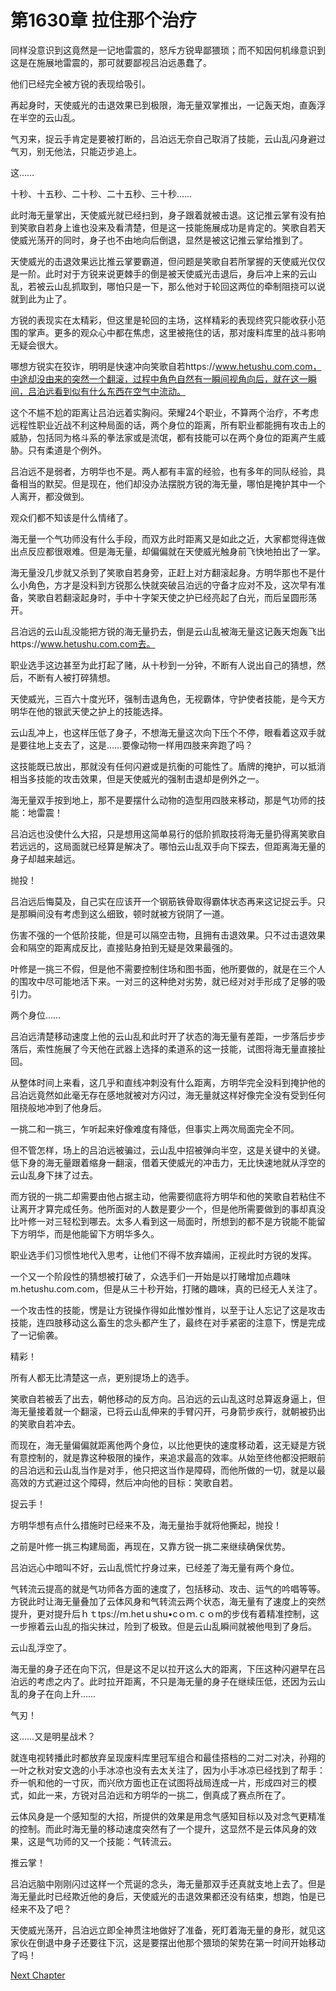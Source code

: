 # 第1630章 拉住那个治疗

同样没意识到这竟然是一记地雷震的，怒斥方锐卑鄙猥琐；而不知因何机缘意识到这是在施展地雷震的，那可就要鄙视吕泊远愚蠢了。

他们已经完全被方锐的表现给吸引。

再起身时，天使威光的击退效果已到极限，海无量双掌推出，一记轰天炮，直轰浮在半空的云山乱。

气刃来，捉云手肯定是要被打断的，吕泊远无奈自己取消了技能，云山乱闪身避过气刃，别无他法，只能迈步追上。

这……

十秒、十五秒、二十秒、二十五秒、三十秒……

此时海无量掌出，天使威光就已经扫到，身子跟着就被击退。这记推云掌有没有拍到笑歌自若身上谁也没来及看清楚，但是这一技能施展成功是肯定的。笑歌自若天使威光荡开的同时，身子也不由地向后倒退，显然是被这记推云掌给推到了。

天使威光的击退效果远比推云掌要霸道，但问题是笑歌自若所掌握的天使威光仅仅是一阶。此时对于方锐来说更棘手的倒是被天使威光击退后，身后冲上来的云山乱，若被云山乱抓取到，哪怕只是一下，那么他对于轮回这两位的牵制阻挠可以说就到此为止了。

方锐的表现实在太精彩，但这里是轮回的主场，这样精彩的表现终究只能收获小范围的掌声。更多的观众心中都在焦虑，这里被拖住的话，那对废料库里的战斗影响无疑会很大。

哪想方锐实在狡诈，明明是快速冲向笑歌自若https://www.hetushu.com.com，中途却没由来的突然一个翻滚，过程中角色自然有一瞬间视角向后，就在这一瞬间，吕泊远看到似有什么东西在空气中流动。

这个不尴不尬的距离让吕泊远着实胸闷。荣耀24个职业，不算两个治疗，不考虑远程性职业近战不利这种局面的话，两个身位的距离，所有职业都能拥有攻击上的威胁，包括同为格斗系的拳法家或是流氓，都有技能可以在两个身位的距离产生威胁。只有柔道是个例外。

吕泊远不是弱者，方明华也不是。两人都有丰富的经验，也有多年的同队经验，具备相当的默契。但是现在，他们却没办法摆脱方锐的海无量，哪怕是掩护其中一个人离开，都没做到。

观众们都不知该是什么情绪了。

海无量一个气功师没有什么手段，而双方此时距离又是如此之近，大家都觉得连做出点反应都很艰难。但是海无量，却偏偏就在天使威光触身前飞快地拍出了一掌。

海无量没几步就又杀到了笑歌自若身旁，正赶上对方翻滚起身。方明华那也不是什么小角色，方才是没料到方锐那么快就突破吕泊远的守备才应对不及，这次早有准备，笑歌自若翻滚起身时，手中十字架天使之护已经亮起了白光，而后呈圆形荡开。

吕泊远的云山乱没能把方锐的海无量扔去，倒是云山乱被海无量这记轰天炮轰飞出https://www.hetushu.com.com去。

职业选手这边甚至为此打起了赌，从十秒到一分钟，不断有人说出自己的猜想，然后，不断有人被打碎猜想。

天使威光，三百六十度光环，强制击退角色，无视霸体，守护使者技能，是今天方明华在他的银武天使之护上的技能选择。

云山乱冲上，也这样压低了身子，不想海无量这次向下压个不停，眼看着这双手就是要往地上支去了，这是……要像动物一样用四肢来奔跑了吗？

这技能既已放出，那就没有任何闪避或是抗衡的可能性了。盾牌的掩护，可以抵消相当多技能的攻击效果，但是天使威光的强制击退却是例外之一。

海无量双手按到地上，那不是要摆什么动物的造型用四肢来移动，那是气功师的技能：地雷震！

吕泊远也没使什么大招，只是想用这简单易行的低阶抓取技将海无量扔得离笑歌自若远远的，这局面就已经算是解决了。哪怕云山乱双手向下探去，但距离海无量的身子却越来越远。

抛投！

吕泊远后悔莫及，自己实在应该开一个钢筋铁骨取得霸体状态再来这记捉云手。只是那瞬间没有考虑到这么细致，顿时就被方锐阴了一道。

伤害不强的一个低阶技能，但是可以隔空击物，且拥有击退效果。只不过击退效果会和隔空的距离成反比，直接贴身拍到无疑是效果最强的。

叶修是一挑三不假，但是他不需要控制住场和图书面，他所要做的，就是在三个人的围攻中尽可能地活下来。一对三的这种绝对劣势，就已经对对手形成了足够的吸引力。

两个身位……

吕泊远清楚移动速度上他的云山乱和此时开了状态的海无量有差距，一步落后步步落后，索性施展了今天他在武器上选择的柔道系的这一技能，试图将海无量直接扯回。

从整体时间上来看，这几乎和直线冲刺没有什么距离，方明华完全没料到掩护他的吕泊远竟然如此毫无存在感地就被对方闪过，海无量就这样好像完全没有受到任何阻挠般地冲到了他身后。

一挑二和一挑三，乍听起来好像难度有降低，但事实上两次局面完全不同。

但不管怎样，场上的吕泊远被骗过，云山乱中招被弹向半空，这是关键中的关键。低下身的海无量跟着缩身一翻滚，借着天使威光的冲击力，无比快速地就从浮空的云山乱身下抹了过去。

而方锐的一挑二却需要由他占据主动，他需要彻底将方明华和他的笑歌自若粘住不让离开才算完成任务。他所面对的人数是要少一个，但是他所需要做到的事却真没比叶修一对三轻松到哪去。太多人看到这一局面时，所想到的都不是方锐能不能留下方明华，而是他能留下方明华多久。

职业选手们习惯性地代入思考，让他们不得不放弃嬉闹，正视此时方锐的发挥。

一个又一个阶段性的猜想被打破了，众选手们一开始是以打赌增加点趣味m.hetushu.com.com，但是从三十秒开始，打赌的趣味，真的已经无人关注了。

一个攻击性的技能，愣是让方锐操作得如此惟妙惟肖，以至于让人忘记了这是攻击技能，连四肢移动这么畜生的念头都产生了，最终在对手紧密的注意下，愣是完成了一记偷袭。

精彩！

所有人都无比清楚这一点，更别提场上的选手。

笑歌自若被丢了出去，朝他移动的反方向。吕泊远的云山乱这时总算返身逼上，但海无量接着就一个翻滚，已将云山乱伸来的手臂闪开，弓身箭步疾行，就朝被扔出的笑歌自若冲去。

而现在，海无量偏偏就距离他两个身位，以比他更快的速度移动着，这无疑是方锐有意控制的，就是靠这种极限的操作，来追求最高的效率。从始至终他都没把眼前的吕泊远和云山乱当作是对手，他只把这当作是障碍，而他所做的一切，就是以最高效的方式避过这个障碍，然后冲向他的目标：笑歌自若。

捉云手！

方明华想有点什么措施时已经来不及，海无量抬手就将他撕起，抛投！

之前是叶修一挑三构建局面，再现在，又靠方锐一挑二来继续确保优势。

吕泊远心中暗叫不好，云山乱慌忙拧身过来，已经差了海无量有两个身位。

气转流云提高的就是气功师各方面的速度了，包括移动、攻击、运气的吟唱等等。方锐此时让海无量叠加了云体风身和气转流云两个状态，海无量有了速度上的突然提升，更对提升后ｈｔtps://ｍ.hetｕshu•cｏｍ.ｃｏm的步伐有着精准控制，这一步擦着云山乱的指尖抹过，险到了极致。但是云山乱瞬间就被他甩到了身后。

云山乱浮空了。

海无量的身子还在向下沉，但是这不足以拉开这么大的距离，下压这种闪避早在吕泊远的考虑之内了。此时拉开距离，不只是海无量的身子在继续压低，还因为云山乱的身子在向上升……

气刃！

这……又是明星战术？

就连电视转播此时都放弃呈现废料库里冠军组合和最佳搭档的二对二对决，孙翔的一叶之秋对安文逸的小手冰凉也没有去太关注了，因为小手冰凉已经找到了帮手：乔一帆和他的一寸灰，而兴欣方面也正在试图将战局连成一片，形成四对三的模式，如此一来，方锐对吕泊远和方明华的一挑二，倒真成了赛点所在了。

云体风身是一个感知型的大招，所提供的效果是用念气感知目标以及对念气更精准的控制。而此时海无量的移动速度突然有了一个提升，这显然不是云体风身的效果，这是气功师的又一个技能：气转流云。

推云掌！

吕泊远脑中刚刚闪过这样一个荒诞的念头，海无量那双手还真就支地上去了。但是海无量此时已经欺近他的身后，天使威光的击退效果都还没有结束，想跑，怕是已经来不及了吧？

天使威光荡开，吕泊远立即全神贯注地做好了准备，死盯着海无量的身形，就见这家伙在倒退中身子还要往下沉，这是要摆出他那个猥琐的架势在第一时间开始移动了吗！



[Next Chapter](%E7%AC%AC1631%E7%AB%A0%20%E5%BB%BA%E7%AB%8B%E8%83%9C%E6%9C%BA%E7%9A%84%E5%9D%9A%E6%8C%81.md)